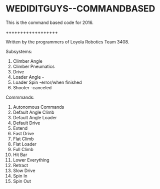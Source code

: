 # WEDIDITGUYS--COMMANDBASED

This is the command based code for 2016.

++++++++++++++++++

Written by the programmers of Loyola Robotics Team 3408.

Subsystems:
1. Climber Angle
2. Climber Pneumatics
3. Drive
4. Loader Angle -
5. Loader Spin -error/when finished
6. Shooter -canceled
 
Commmands:
1. Autonomous Commands
2. Default Angle Climb
3. Default Angle Loader
4. Default Drive
5. Extend
6. Fast Drive
7. Flat Climb
8. Flat Loader
9. Full Climb
10. Hit Bar
11. Lower Everything
12. Retract
13. Slow Drive
14. Spin In
15. Spin Out

